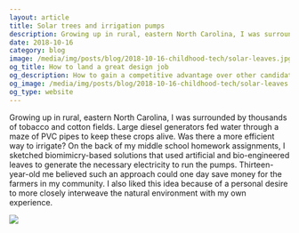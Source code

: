 ```yaml
---
layout: article 
title: Solar trees and irrigation pumps
description: Growing up in rural, eastern North Carolina, I was surrounded by thousands of tobacco and cotton fields. Large diesel generators fed water through a maze of PVC pipes to keep these crops alive. Was there a more efficient way to irrigate? 
date: 2018-10-16
category: blog
image: /media/img/posts/blog/2018-10-16-childhood-tech/solar-leaves.jpg
og_title: How to land a great design job
og_description: How to gain a competitive advantage over other candidates
og_image: /media/img/posts/blog/2018-10-16-childhood-tech/solar-leaves.jpg
og_type: website
---
```


Growing up in rural, eastern North Carolina, I was surrounded by thousands of tobacco and cotton fields. Large diesel generators fed water through a maze of PVC pipes to keep these crops alive. Was there a more efficient way to irrigate? On the back of my middle school homework assignments, I sketched biomimicry-based solutions that used artificial and bio-engineered leaves to generate the necessary electricity to run the pumps. Thirteen-year-old me believed such an approach could one day save money for the farmers in my community. I also liked this idea because of a personal desire to more closely interweave the natural environment with my own experience.

<img src="{{ site.url }}/media/img/posts/blog/2018-10-16-childhood-tech/solar-leaves.jpg">